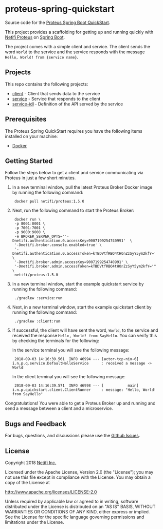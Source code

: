 # proteus-spring-quickstart
Source code for the [Proteus Spring Boot QuickStart](https://www.netifi.com/getstarted-springboot).

This project provides a scaffolding for getting up and running quickly with [Netifi Proteus](http://www.netifi.com/proteus.html) on [Spring Boot](https://spring.io/projects/spring-boot).

The project comes with a simple client and service. The client sends the word `World` to the service and the service responds with the message `Hello, World! from {service name}`.

## Projects
This repo contains the following projects:

* [client](client) - Client that sends data to the service
* [service](service) - Service that responds to the client
* [service-idl](service-idl) - Definition of the API served by the service

## Prerequisites
The Proteus Spring QuickStart requires you have the following items installed on your machine:

* [Docker](https://docs.docker.com/install/)

## Getting Started
Follow the steps below to get a client and service communicating via Proteus in just a few short minutes.

1. In a new terminal window, pull the latest Proteus Broker Docker image by running the following command:

        docker pull netifi/proteus:1.5.0
        
2. Next, run the following command to start the Proteus Broker:

        docker run \
        -p 8001:8001 \
        -p 7001:7001 \
        -p 9000:9000 \
        -e BROKER_SERVER_OPTS="'-Dnetifi.authentication.0.accessKey=9007199254740991'  \
        '-Dnetifi.broker.console.enabled=true' \
        '-Dnetifi.authentication.0.accessToken=kTBDVtfRBO4tHOnZzSyY5ym2kfY=' \
        '-Dnetifi.broker.admin.accessKey=9007199254740991' \
        '-Dnetifi.broker.admin.accessToken=kTBDVtfRBO4tHOnZzSyY5ym2kfY='" \
        netifi/proteus:1.5.0

3. In a new terminal window, start the example quickstart service by running the following command:

        ./gradlew :service:run
        
4. Next, in a new terminal window, start the example quickstart client by running the following command:

        ./gradlew :client:run
        
5. If successful, the client will have sent the word, `World`, to the service and received the response `Hello, World! from SayHello`. You can verify this by checking the terminals for the following:

    In the service terminal you will see the following message:
    
        2018-09-03 14:16:39.561  INFO 46994 --- [actor-tcp-nio-6] i.n.p.q.service.DefaultHelloService      : received a message -> World

    In the client terminal you will see the following message:
    
        2018-09-03 14:16:39.571  INFO 46998 --- [           main] i.n.p.quickstart.client.ClientRunner     : message: "Hello, World! from SayHello"

Congratulations! You were able to get a Proteus Broker up and running and send a message between a client and a microservice.

## Bugs and Feedback
For bugs, questions, and discussions please use the [Github Issues](https://github.com/netifi/proteus-spring-quickstart/issues).

## License
Copyright 2018 [Netifi Inc.](https://www.netifi.com)

Licensed under the Apache License, Version 2.0 (the "License");
you may not use this file except in compliance with the License.
You may obtain a copy of the License at

   http://www.apache.org/licenses/LICENSE-2.0

Unless required by applicable law or agreed to in writing, software
distributed under the License is distributed on an "AS IS" BASIS,
WITHOUT WARRANTIES OR CONDITIONS OF ANY KIND, either express or implied.
See the License for the specific language governing permissions and
limitations under the License.
